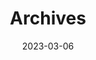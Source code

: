 ---
title: "Archives"
date: 2023-03-06
layout: "archives"
slug: "archives"
menu:
  main:
    weight: 2
    params:
      icon: archives
---
